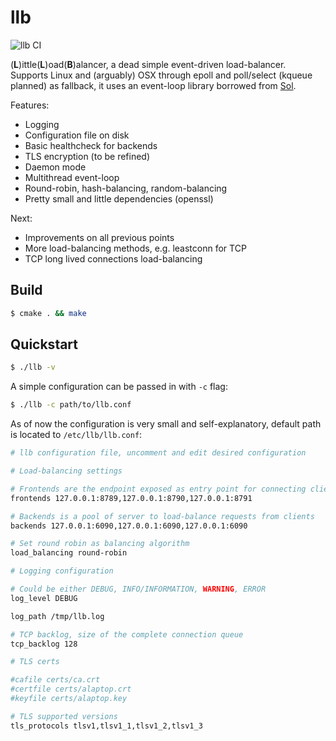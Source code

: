 llb
===

![llb CI](https://github.com/codepr/llb/workflows/llb%20CI/badge.svg?branch=master)

(**L**)ittle(**L**)oad(**B**)alancer, a dead simple event-driven load-balancer.
Supports Linux and (arguably) OSX through epoll and poll/select (kqueue
planned) as fallback, it uses an event-loop library borrowed from
[Sol](https://github.com/codepr/sol.git).

Features:

- Logging
- Configuration file on disk
- Basic healthcheck for backends
- TLS encryption (to be refined)
- Daemon mode
- Multithread event-loop
- Round-robin, hash-balancing, random-balancing
- Pretty small and little dependencies (openssl)

Next:

- Improvements on all previous points
- More load-balancing methods, e.g. leastconn for TCP
- TCP long lived connections load-balancing

## Build

```sh
$ cmake . && make
```

## Quickstart

```sh
$ ./llb -v
```

A simple configuration can be passed in with `-c` flag:

```sh
$ ./llb -c path/to/llb.conf
```

As of now the configuration is very small and self-explanatory, default path is
located to `/etc/llb/llb.conf`:

```sh
# llb configuration file, uncomment and edit desired configuration

# Load-balancing settings

# Frontends are the endpoint exposed as entry point for connecting clients
frontends 127.0.0.1:8789,127.0.0.1:8790,127.0.0.1:8791

# Backends is a pool of server to load-balance requests from clients
backends 127.0.0.1:6090,127.0.0.1:6090,127.0.0.1:6090

# Set round robin as balancing algorithm
load_balancing round-robin

# Logging configuration

# Could be either DEBUG, INFO/INFORMATION, WARNING, ERROR
log_level DEBUG

log_path /tmp/llb.log

# TCP backlog, size of the complete connection queue
tcp_backlog 128

# TLS certs

#cafile certs/ca.crt
#certfile certs/alaptop.crt
#keyfile certs/alaptop.key

# TLS supported versions
tls_protocols tlsv1,tlsv1_1,tlsv1_2,tlsv1_3
```
